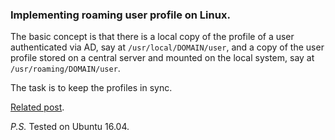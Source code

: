 ### Implementing roaming user profile on Linux.

The basic concept is that there is a local copy of the profile of a user authenticated via AD, say at `/usr/local/DOMAIN/user`,
and a copy of the user profile stored on a central server and mounted on the local system, say at `/usr/roaming/DOMAIN/user`.

The task is to keep the profiles in sync.

[Related post](https://abchk1234.wordpress.com/2017/11/27/roaming-profile-on-linux-in-2017/).

*P.S.*
Tested on Ubuntu 16.04.

